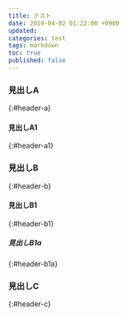 ```yaml
---
title: テスト
date: 2019-04-02 01:22:00 +0900
updated:
categories: test
tags: markdown
toc: true
published: false
---
```

### 見出しA
{:#header-a}

#### 見出しA1
{:#header-a1}

### 見出しB
{:#header-b}

#### 見出しB1
{:#header-b1}

##### 見出しB1a
{:#header-b1a}

### 見出しC
{:#header-c}
